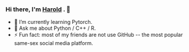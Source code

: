 ### Hi there, I'm [Harold](https://www.biochen.org/) . 👋

- 🌱 I’m currently learning Pytorch.
- 💬 Ask me about Python / C++ / R.
- ⚡ Fun fact: most of my friends are not use GitHub -- the most popular same-sex social media platform.
<!--
**wen-chen/wen-chen** is a ✨ _special_ ✨ repository because its `README.md` (this file) appears on your GitHub profile.

Here are some ideas to get you started:

- 🔭 I’m currently working on ...
- 🌱 I’m currently learning ...
- 👯 I’m looking to collaborate on ...
- 🤔 I’m looking for help with ...
- 💬 Ask me about ...
- 📫 How to reach me: ...
- 😄 Pronouns: ...
- ⚡ Fun fact: ...
-->
